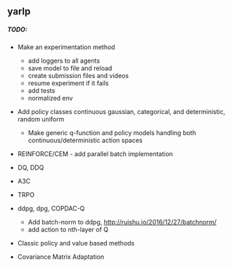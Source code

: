 
## yarlp


##### TODO:

- Make an experimentation method
    - add loggers to all agents
    - save model to file and reload
    - create submission files and videos
    - resume experiment if it fails
    - add tests
    - normalized env

- Add policy classes continuous gaussian, categorical, and deterministic, random uniform
    - Make generic q-function and policy models handling both continuous/deterministic action spaces

- REINFORCE/CEM - add parallel batch implementation
- DQ, DDQ
- A3C
- TRPO
- ddpg, dpg, COPDAC-Q
    - Add batch-norm to ddpg, http://ruishu.io/2016/12/27/batchnorm/
    - add action to nth-layer of Q
- Classic policy and value based methods
- Covariance Matrix Adaptation

